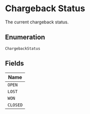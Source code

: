 
# Chargeback Status

The current chargeback status.

## Enumeration

`ChargebackStatus`

## Fields

| Name |
|  --- |
| `OPEN` |
| `LOST` |
| `WON` |
| `CLOSED` |

